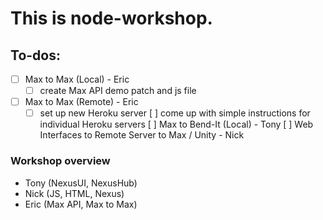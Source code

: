 # This is node-workshop.

## To-dos:
- [ ] Max to Max (Local) - Eric
    -[ ] create Max API demo patch and js file
-[ ] Max to Max (Remote) - Eric
    -[ ] set up new Heroku server
    [ ] come up with simple instructions for individual Heroku servers
[ ] Max to Bend-It (Local) - Tony 
[ ] Web Interfaces to Remote Server to Max / Unity - Nick

### Workshop overview
- Tony (NexusUI, NexusHub)
- Nick (JS, HTML, Nexus)
- Eric (Max API, Max to Max)
